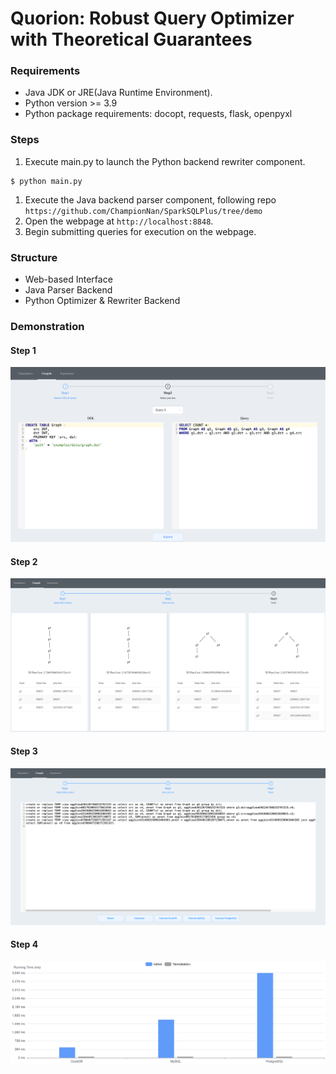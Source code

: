 # Quorion: Robust Query Optimizer with Theoretical Guarantees


### Requirements
- Java JDK or JRE(Java Runtime Environment). 
- Python version >= 3.9
- Python package requirements: docopt, requests, flask, openpyxl

### Steps
1. Execute main.py to launch the Python backend rewriter component.
```
$ python main.py
```
1. Execute the Java backend parser component, following repo `https://github.com/ChampionNan/SparkSQLPlus/tree/demo`
2. Open the webpage at `http://localhost:8848`.
3. Begin submitting queries for execution on the webpage.

### Structure
- Web-based Interface
- Java Parser Backend
- Python Optimizer \& Rewriter Backend

### Demonstration
#### Step 1
![Step1](1.png "Step 1")
#### Step 2
![Step2](2.png "Step 2")
#### Step 3
![Step3](3.png "Step 3")
#### Step 4
![Step4](4.png "Step 4")


